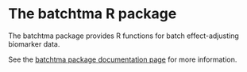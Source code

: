 
# The batchtma R package

The batchtma package provides R functions for batch effect-adjusting
biomarker data.

See the [batchtma package documentation
page](https://stopsack.github.io/batchtma) for more information.
